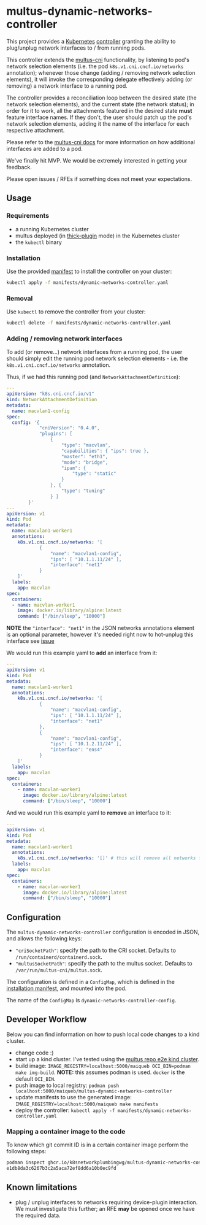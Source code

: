 # multus-dynamic-networks-controller
This project provides a [Kubernetes](https://kubernetes.io/) [controller](https://kubernetes.io/docs/concepts/architecture/controller/)
granting the ability to plug/unplug network interfaces to / from running pods.

This controller extends the [multus-cni](https://github.com/k8snetworkplumbingwg/multus-cni) functionality, by
listening to pod's network selection elements (i.e. the pod `k8s.v1.cni.cncf.io/networks` annotation); whenever those
change (adding / removing network selection elements), it will invoke the corresponding delegate effectively adding
(or removing) a network interface to a running pod.

The controller provides a reconciliation loop between the desired state (the network selection elements), and the
current state (the network status); in order for it to work, all the attachments featured in the desired state **must**
feature interface names. If they don't, the user should patch up the pod's network selection elements, adding it the
name of the interface for each respective attachment.

Please refer to the
[multus-cni docs](https://github.com/k8snetworkplumbingwg/multus-cni/blob/master/docs/quickstart.md#creating-a-pod-that-attaches-an-additional-interface)
for more information on how additional interfaces are added to a pod.

We've finally hit MVP. We would be extremely interested in getting your feedback.

Please open issues / RFEs if something does not meet your expectations.

## Usage

### Requirements
- a running Kubernetes cluster
- multus deployed (in [thick-plugin](https://github.com/k8snetworkplumbingwg/multus-cni/blob/master/docs/thick-plugin.md#multus-thick-plugin) mode) in the Kubernetes cluster
- the `kubectl` binary

### Installation
Use the provided [manifest](manifests/dynamic-networks-controller.yaml) to install the controller on your cluster:

```bash
kubectl apply -f manifests/dynamic-networks-controller.yaml
```

### Removal
Use `kubectl` to remove the controller from your cluster:

```bash
kubectl delete -f manifests/dynamic-networks-controller.yaml
```

### Adding / removing network interfaces
To add (or remove...) network interfaces from a running pod, the user should
simply edit the running pod network selection elements - i.e. the `k8s.v1.cni.cncf.io/networks`
annotation.

Thus, if we had this running pod (and `NetworkAttachmentDefinition`):
```yaml
---
apiVersion: "k8s.cni.cncf.io/v1"
kind: NetworkAttachmentDefinition
metadata:
  name: macvlan1-config
spec:
  config: '{
            "cniVersion": "0.4.0",
            "plugins": [
                {
                    "type": "macvlan",
                    "capabilities": { "ips": true },
                    "master": "eth1",
                    "mode": "bridge",
                    "ipam": {
                        "type": "static"
                    }
                }, {
                    "type": "tuning"
                } ]
        }'
---
apiVersion: v1
kind: Pod
metadata:
  name: macvlan1-worker1
  annotations:
    k8s.v1.cni.cncf.io/networks: '[
            {
                "name": "macvlan1-config",
                "ips": [ "10.1.1.11/24" ],
                "interface": "net1"
            }
    ]'
  labels:
    app: macvlan
spec:
  containers:
  - name: macvlan-worker1
    image: docker.io/library/alpine:latest
    command: ["/bin/sleep", "10000"]
```
**NOTE** the `"interface": "net1"` in the JSON networks annotations element is an optional parameter, however it's needed right now to hot-unplug this interface see [issue](https://github.com/maiqueb/multus-dynamic-networks-controller/issues/63)

We would run this example yaml to **add** an interface from it:
```yaml
---
apiVersion: v1
kind: Pod
metadata:
  name: macvlan1-worker1
  annotations:
    k8s.v1.cni.cncf.io/networks: '[
            {
                "name": "macvlan1-config",
                "ips": [ "10.1.1.11/24" ],
                "interface": "net1"
            },
            {
                "name": "macvlan1-config",
                "ips": [ "10.1.2.11/24" ],
                "interface": "ens4"
            }
    ]'
  labels:
    app: macvlan
spec:
  containers:
    - name: macvlan-worker1
      image: docker.io/library/alpine:latest
      command: ["/bin/sleep", "10000"]
```

And we would run this example yaml to **remove** an interface to it:
```yaml
---
apiVersion: v1
kind: Pod
metadata:
  name: macvlan1-worker1
  annotations:
    k8s.v1.cni.cncf.io/networks: '[]' # this will remove all networks from the pod
  labels:
    app: macvlan
spec:
  containers:
    - name: macvlan-worker1
      image: docker.io/library/alpine:latest
      command: ["/bin/sleep", "10000"]
```

## Configuration
The `multus-dynamic-networks-controller` configuration is encoded in JSON, and allows the following keys:

- `"criSocketPath"`: specify the path to the CRI socket. Defaults to `/run/containerd/containerd.sock`.
- `"multusSocketPath"`: specify the path to the multus socket. Defaults to `/var/run/multus-cni/multus.sock`.

The configuration is defined in a `ConfigMap`, which is defined in the
[installation manifest](manifests/dynamic-networks-controller.yaml), and mounted into the pod.

The name of the `ConfigMap` is `dynamic-networks-controller-config`.

## Developer Workflow
Below you can find information on how to push local code changes to a kind cluster.

- change code :)
- start up a kind cluster. I've tested using the [multus repo e2e kind cluster](https://github.com/k8snetworkplumbingwg/multus-cni/blob/master/e2e/setup_cluster.sh).
- build image: `IMAGE_REGISTRY=localhost:5000/maiqueb OCI_BIN=podman make img-build`. **NOTE:** this assumes podman is used. `docker` is the default `OCI_BIN`.
- push image to local registry: `podman push localhost:5000/maiqueb/multus-dynamic-networks-controller`
- update manifests to use the generated image: `IMAGE_REGISTRY=localhost:5000/maiqueb make manifests`
- deploy the controller: `kubectl apply -f manifests/dynamic-networks-controller.yaml`

### Mapping a container image to the code
To know which git commit ID is in a certain container image perform the following steps:
```bash
podman inspect ghcr.io/k8snetworkplumbingwg/multus-dynamic-networks-controller:latest -f '{{index .Labels "multi.GIT_SHA"}}'
e1db8da3c6267b3c2a5aca72ef8dd6a10b0ec9fd
```

## Known limitations
- plug / unplug interfaces to networks requiring device-plugin interaction. We must investigate this further; an RFE **may** be opened once we have the required data.
